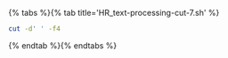 {% tabs %}{% tab title='HR_text-processing-cut-7.sh' %}

```sh
cut -d' ' -f4
```

{% endtab %}{% endtabs %}
